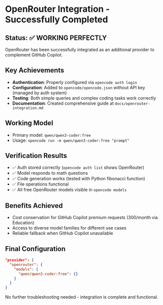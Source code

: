 # OpenRouter Integration - Successfully Completed

## Status: ✅ WORKING PERFECTLY

OpenRouter has been successfully integrated as an additional provider to complement GitHub Copilot.

## Key Achievements
- **Authentication**: Properly configured via `opencode auth login`
- **Configuration**: Added to `opencode/opencode.json` without API key (managed by auth system)
- **Testing**: Both simple queries and complex coding tasks work correctly
- **Documentation**: Created comprehensive guide at `docs/openrouter-integration.md`

## Working Model
- Primary model: `qwen/qwen3-coder:free`
- Usage: `opencode run -m qwen/qwen3-coder:free "prompt"`

## Verification Results
- ✅ Auth stored correctly (`opencode auth list` shows OpenRouter)
- ✅ Model responds to math questions
- ✅ Code generation works (tested with Python fibonacci function)
- ✅ File operations functional
- ✅ All free OpenRouter models visible in `opencode models`

## Benefits Achieved
- Cost conservation for GitHub Copilot premium requests (300/month via Education)
- Access to diverse model families for different use cases
- Reliable fallback when GitHub Copilot unavailable

## Final Configuration
```json
"provider": {
  "openrouter": {
    "models": {
      "qwen/qwen3-coder:free": {}
    }
  }
}
```

No further troubleshooting needed - integration is complete and functional.